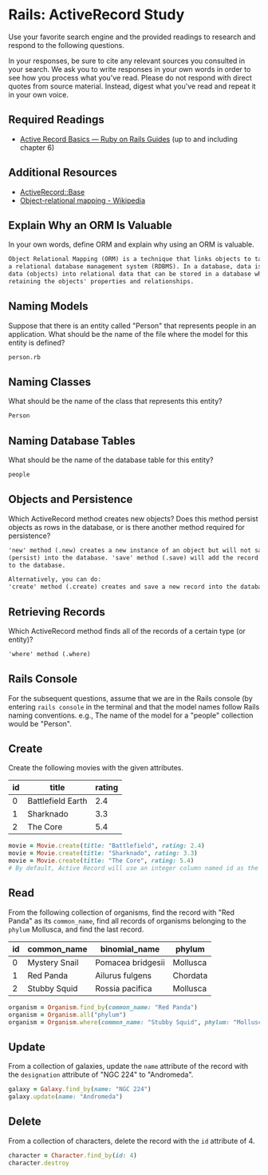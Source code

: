 # Rails: ActiveRecord Study

Use your favorite search engine and the provided readings to research and
respond to the following questions.

In your responses, be sure to cite any relevant sources you consulted in your
search. We ask you to write responses in your own words in order to see how you
process what you've read. Please do not respond with direct quotes from source
material. Instead, digest what you've read and repeat it in your own voice.

## Required Readings

-   [Active Record Basics — Ruby on Rails Guides](http://guides.rubyonrails.org/active_record_basics.html)
    (up to and including chapter 6)

## Additional Resources
-   [ActiveRecord::Base](http://api.rubyonrails.org/classes/ActiveRecord/Base.html)
-   [Object-relational mapping - Wikipedia](https://en.wikipedia.org/wiki/Object-relational_mapping)

## Explain Why an ORM Is Valuable

In your own words, define ORM and explain why using an ORM is valuable.

```md
Object Relational Mapping (ORM) is a technique that links objects to tables in
a relational database management system (RDBMS). In a database, data is stored as individual values across many tables. ORM is valuable because it transforms
data (objects) into relational data that can be stored in a database while
retaining the objects' properties and relationships.
```

## Naming Models

Suppose that there is an entity called "Person" that represents people in an
application. What should be the name of the file where the model for this entity
is defined?

```md
person.rb
```

## Naming Classes

What should be the name of the class that represents this entity?

```md
Person
```

## Naming Database Tables

What should be the name of the database table for this entity?

```md
people
```

## Objects and Persistence

Which ActiveRecord method creates new objects? Does this method persist objects
as rows in the database, or is there another method required for persistence?

```md
'new' method (.new) creates a new instance of an object but will not save it
(persist) into the database. 'save' method (.save) will add the record (persist)
to the database.

Alternatively, you can do:
'create' method (.create) creates and save a new record into the database
```

## Retrieving Records

Which ActiveRecord method finds all of the records of a certain type (or
entity)?

```md
'where' method (.where)
```

## Rails Console

For the subsequent questions, assume that we are in the Rails console (by
entering `rails console` in the terminal and that the model names follow Rails
naming conventions.  e.g., The name of the model for a "people" collection would
be "Person".

## Create

Create the following movies with the given attributes.

| id | title | rating |
| --- | --- | --- |
| 0 | Battlefield Earth | 2.4 |
| 1 | Sharknado | 3.3 |
| 2 | The Core | 5.4 |

```ruby
movie = Movie.create(title: "Battlefield", rating: 2.4)
movie = Movie.create(title: "Sharknado", rating: 3.3)
movie = Movie.create(title: "The Core", rating: 5.4)
# By default, Active Record will use an integer column named id as the table's primary key.
```

## Read

From the following collection of organisms, find the record with "Red Panda" as
its `common_name`, find all records of organisms belonging to the `phylum`
Mollusca, and find the last record.

| id | common_name | binomial_name | phylum |
| --- | --- | --- | --- |
| 0 | Mystery Snail | Pomacea bridgesii | Mollusca |
| 1 | Red Panda | Ailurus fulgens | Chordata |
| 2 | Stubby Squid | Rossia pacifica | Mollusca |

```ruby
organism = Organism.find_by(common_name: "Red Panda")
organism = Organism.all("phylum")
organism = Organism.where(common_name: "Stubby Squid", phylum: "Mollusca")
```

## Update

From a collection of galaxies, update the `name` attribute of the record with
the `designation` attribute of "NGC 224" to "Andromeda".

```ruby
galaxy = Galaxy.find_by(name: "NGC 224")
galaxy.update(name: "Andromeda")
```

## Delete

From a collection of characters, delete the record with the `id` attribute of 4.

```ruby
character = Character.find_by(id: 4)
character.destroy
```

